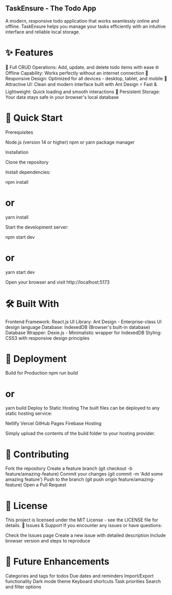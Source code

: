 ## TaskEnsure - The Todo App
A modern, responsive todo application that works seamlessly online and offline. TaskEnsure helps you manage your tasks efficiently with an intuitive interface and reliable local storage.



# ✨ Features

📝 Full CRUD Operations: Add, update, and delete todo items with ease
🌐 Offline Capability: Works perfectly without an internet connection
📱 Responsive Design: Optimized for all devices - desktop, tablet, and mobile
🎨 Attractive UI: Clean and modern interface built with Ant Design
⚡ Fast & Lightweight: Quick loading and smooth interactions
💾 Persistent Storage: Your data stays safe in your browser's local database

# 🚀 Quick Start
Prerequisites

Node.js (version 14 or higher)
npm or yarn package manager

Installation

Clone the repository

Install dependencies:

npm install
# or
yarn install

Start the development server:

npm start dev
# or
yarn start dev

Open your browser and visit http://localhost:5173

# 🛠️ Built With

Frontend Framework: React.js
UI Library: Ant Design - Enterprise-class UI design language
Database: IndexedDB (Browser's built-in database)
Database Wrapper: Dexie.js - Minimalistic wrapper for IndexedDB
Styling: CSS3 with responsive design principles

# 🚀 Deployment
Build for Production
npm run build
# or
yarn build
Deploy to Static Hosting
The built files can be deployed to any static hosting service:

Netlify
Vercel
GitHub Pages
Firebase Hosting

Simply upload the contents of the build folder to your hosting provider.
# 🤝 Contributing

Fork the repository
Create a feature branch (git checkout -b feature/amazing-feature)
Commit your changes (git commit -m 'Add some amazing feature')
Push to the branch (git push origin feature/amazing-feature)
Open a Pull Request

# 📝 License
This project is licensed under the MIT License - see the LICENSE file for details.
🐛 Issues & Support
If you encounter any issues or have questions:

Check the Issues page
Create a new issue with detailed description
Include browser version and steps to reproduce

# 🔮 Future Enhancements

 Categories and tags for todos
 Due dates and reminders
 Import/Export functionality
 Dark mode theme
 Keyboard shortcuts
 Task priorities
 Search and filter options
